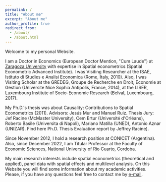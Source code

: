 ```yaml
---
permalink: /
title: "About me"
excerpt: "About me"
author_profile: true
redirect_from: 
  - /about/
  - /about.html
---
```


Welcome to my personal Website. 

I am a Doctor in Economics (European Doctor Mention, "Cum Laude") at [Zaragoza University](https://escueladoctorado.unizar.es/) with expertise in Spatial econometrics (Spatial Econometric Advanced Institute). I was Visiting Researcher at the ISAE, Istituto di Studies e Analisi Economica (Rome, Italy, 2010). Also, I was Visiting Scholar at the GREDEG, Groupe de Recherche en Droit, Economie at Gestion (Universite Nice Sophia Antipolis, France, 2014), at the LISER, Luxembourg Institute of Socio-Economic Research (Belval, Luxembourg, 2017).  

My Ph.D.'s thesis was about Causality: Contributions to Spatial Econometrics (2011). Advisors: Jesús Mur and Manuel Ruiz. Thesis Jury: Jef Racine (McMaster University), Cem Ertur (Université d'Orléans), Roberto Basile (Universita di Napoli), Mariano Matilla (UNED), Antonio Aznar (UNIZAR). Find here Ph.D. Thesis Evaluation report by Jeffrey Racine).

Since November 2012, I hold a research position at CONICET (Argentina). Also, since December 2022, I am Titular Professor at the Faculty of Economic Sciences, National University of Rio Cuarto, Cordoba. 

My main research interests include spatial econometrics (theoretical and applied), panel data with spatial effects and multilevel analysis. On this Website you will find some information about my academic activities.
Please, if you have any questions feel free to contact me by [e-mail](mherreragomez@gmail.com).

